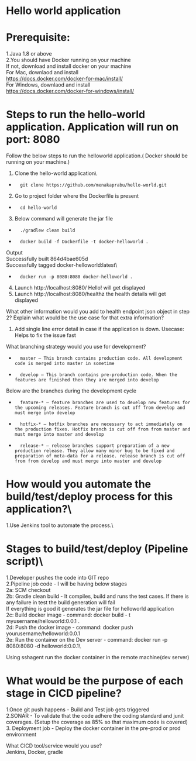 # Hello world application

# Prerequisite:
1.Java 1.8 or above\
2.You should have Docker running on your machine\
If not, download and install docker on your machine\
For Mac, downlaod and install\
https://docs.docker.com/docker-for-mac/install/  
For Windows, downlaod and install\
https://docs.docker.com/docker-for-windows/install/

# Steps to run the hello-world application. Application will run on port: 8080
Follow the below steps to run the helloworld application.( Docker should be running on your machine.)
1. Clone the hello-world application\
* 		git clone https://github.com/menakaprabu/hello-world.git
2. Go to project folder where the Dockerfile is present
* 		cd hello-world
3. Below command will generate the jar file
* 		./gradlew clean build
* 		docker build -f Dockerfile -t docker-helloworld . 
Output\
Successfully built 864d4bae605d\
Successfully tagged docker-helloworld:latest\
* 		docker run -p 8080:8080 docker-helloworld . 
4. Launch http://localhost:8080/ Hello! will get displayed
5. Launch http://localhost:8080/healthz the health details will get displayed

What other information would you add to health endpoint json object in step 2? Explain what would be the use case for that extra information?
1. Add single line error detail in case if the application is down. Usecase: Helps to fix the issue fast

What branching strategy would you use for development?
* 		master — This branch contains production code. All development code is merged into master in sometime
* 		develop — This branch contains pre-production code. When the features are finished then they are merged into develop

Below are the branches during the development cycle
* 		feature-* — feature branches are used to develop new features for the upcoming releases. Feature branch is cut off from develop and must merge into develop
* 		hotfix-* — hotfix branches are necessary to act immediately on the production fixes. Hotfix branch is cut off from from master and must merge into master and develop
* 		release-* — release branches support preparation of a new production release. They allow many minor bug to be fixed and preparation of meta-data for a release. release branch is cut off from from develop and must merge into master and develop

# How would you automate the build/test/deploy process for this application?\
1.Use Jenkins tool to automate the process.\
# Stages to build/test/deploy (Pipeline script)\
1.Developer pushes the code into GIT repo\
2.Pipeline job code - I will be having below stages\
2a: SCM checkout\
2b: Gradle clean build - It compiles, build and runs the test cases. If there is any failure in test the build generation will fail\
If everything is good it generates the jar file for helloworld application\
2c:  Build docker image - command: docker build - t myusername/helloworld:0.0.1 . \
2d: Push the docker image - command: docker push yourusername/helloworld:0.0.1\
2e: Run the container on the Dev server - command: docker run -p 8080:8080 -d helloworld:0.0.1\

Using sshagent run the docker container in the remote machine(dev server) 

# What would be the purpose of each stage in CICD pipeline?
1.Once git push happens  - Build and Test job gets triggered\
2.SONAR - To validate that the code adhere the coding standard and junit coverages. (Setup the coverage as 85% so that maximum code is covered)
3. Deployment job - Deploy the docker container in the pre-prod or prod environment

What CICD tool/service would you use?\
Jenkins, Docker, gradle


